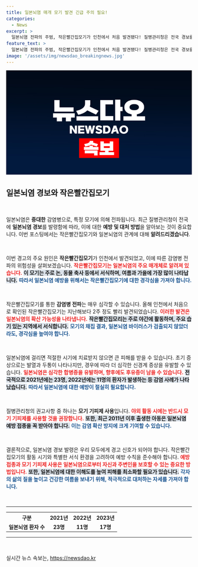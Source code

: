 ```yaml
---
title: 일본뇌염 매개 모기 발견 긴급 주의 필요!
categories:
  - News
excerpt: >
  일본뇌염 전파의 주범, 작은빨간집모기가 인천에서 처음 발견됐다! 질병관리청은 전국 경보를 발령하고, 모기 기피제 사용 및 예방접종을 권장하며 긴장감을 높이고 있다. 당신의 안전을 위한 필독 기사!
feature_text: >
  일본뇌염 전파의 주범, 작은빨간집모기가 인천에서 처음 발견됐다! 질병관리청은 전국 경보를 발령하고, 모기 기피제 사용 및 예방접종을 권장하며 긴장감을 높이고 있다. 당신의 안전을 위한 필독 기사!
image: '/assets/img/newsdao_breakingnews.jpg'
---
```


<p><img src="/assets/img/newsdao_breakingnews.jpg" alt="ontimetimes 속보" /></p>

<h2 data-ke-size="size26">일본뇌염 경보와 작은빨간집모기</h2>

<p data-ke-size="size16">&nbsp;</p>

<p>일본뇌염은 <strong>중대한</strong> 감염병으로, 특정 모기에 의해 전파됩니다. 최근 질병관리청이 전국에 <strong>일본뇌염 경보</strong>를 발령함에 따라, 이에 대한 <strong>예방 및 대처 방법</strong>을 알아보는 것이 중요합니다. 이번 포스팅에서는 작은빨간집모기와 일본뇌염의 관계에 대해 <strong>알려드리겠습니다</strong>. </p>

<p data-ke-size="size16">&nbsp;</p>

<p>이번 경고의 주요 원인은 <strong>작은빨간집모기</strong>가 인천에서 발견되었고, 이에 따른 감염병 전파의 위험성을 살펴보겠습니다. <b><span style="color: #ee2323;">작은빨간집모기는 일본뇌염의 주요 매개체로 알려져 있습니다.</span></b> <b><span style="background-color: #21538527;">이 모기는 주로 논, 동물 축사 등에서 서식하며, 여름과 가을에 가장 많이 나타납니다.</span></b> <b><span style="color: #1a5490;">따라서 일본뇌염 예방을 위해서는 작은빨간집모기에 대한 경각심을 가져야 합니다.</span></b></p>

<p data-ke-size="size16">&nbsp;</p>

<p>작은빨간집모기를 통한 <strong>감염병 전파</strong>는 매우 심각할 수 있습니다. 올해 인천에서 처음으로 확인된 작은빨간집모기는 지난해보다 2주 정도 빨리 발견되었습니다. <b><span style="color: #ee2323;">이러한 발견은 일본뇌염의 확산 가능성을 나타냅니다.</span></b> <b><span style="background-color: #21538527;">작은빨간집모리는 주로 야간에 활동하며, 주요 습기 있는 지역에서 서식합니다.</span></b> <b><span style="color: #1a5490;">모기의 채집 결과, 일본뇌염 바이러스가 검출되지 않았더라도, 경각심을 높여야 합니다.</span></b></p>

<p data-ke-size="size16">&nbsp;</p>

<p>일본뇌염에 걸리면 적절한 시기에 치료받지 않으면 큰 피해를 받을 수 있습니다. 초기 증상으로는 발열과 두통이 나타나지만, 경우에 따라 더 심각한 신경계 증상을 유발할 수 있습니다. <b><span style="color: #ee2323;">일본뇌염은 심각한 합병증을 유발하며, 향후에도 후유증이 남을 수 있습니다.</span></b> <b><span style="background-color: #21538527;">전국적으로 2021년에는 23명, 2022년에는 11명의 환자가 발생하는 등 감염 사례가 나타났습니다.</span></b> <b><span style="color: #1a5490;">따라서 일본뇌염에 대한 예방이 절실히 필요합니다.</span></b></p>

<p data-ke-size="size16">&nbsp;</p>

<p>질병관리청의 권고사항 중 하나는 <strong>모기 기피제 사용</strong>입니다. <b><span style="color: #ee2323;">야외 활동 시에는 반드시 모기 기피제를 사용할 것을 권장합니다.</span></b> <b><span style="background-color: #21538527;">또한, 최근 2011년 이후 출생한 아동은 일본뇌염 예방 접종을 꼭 받아야 합니다.</span></b> <b><span style="color: #1a5490;">이는 감염 확산 방지에 크게 기여할 수 있습니다.</span></b></p>

<p data-ke-size="size16">&nbsp;</p>

<p>결론적으로, 일본뇌염 경보 발령은 우리 모두에게 경고 신호가 되어야 합니다. 작은빨간집모기의 활동 시기와 특별한 서식 환경을 고려하여 예방 수칙을 준수해야 합니다. <b><span style="color: #ee2323;">예방 접종과 모기 기피제 사용은 일본뇌염으로부터 자신과 주변인을 보호할 수 있는 중요한 방법입니다.</span></b> <b><span style="background-color: #21538527;">또한, 일본뇌염에 대한 이해도를 높여 피해를 최소화할 필요가 있습니다.</span></b> <b><span style="color: #1a5490;">각자의 삶의 질을 높이고 건강한 여름을 보내기 위해, 적극적으로 대처하는 자세를 가져야 합니다.</span></b></p>

<p data-ke-size="size16">&nbsp;</p>

<hr />

<table style="width: 100%;">
    <tr>
        <th><b>구분</b></th>
        <th><b>2021년</b></th>
        <th><b>2022년</b></th>
        <th><b>2023년</b></th>
    </tr>
    <tr>
        <td style="text-align: center; height: 17px;"><b>일본뇌염 환자 수</b></td>
        <td style="text-align: center; height: 17px;"><b>23명</b></td>
        <td style="text-align: center; height: 17px;"><b>11명</b></td>
        <td style="text-align: center; height: 17px;"><b>17명</b></td>
    </tr>
</table>

<hr />

<p data-ke-size="size16">&nbsp;</p>
실시간 뉴스 속보는, <a href="https://newsdao.kr" rel="dofollow">https://newsdao.kr</a>


